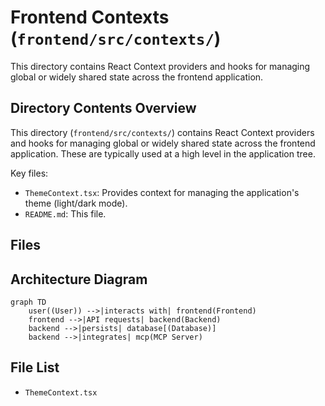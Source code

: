 # Frontend Contexts (`frontend/src/contexts/`)

This directory contains React Context providers and hooks for managing global or widely shared state across the frontend application.

## Directory Contents Overview

This directory (`frontend/src/contexts/`) contains React Context providers and hooks for managing global or widely shared state across the frontend application. These are typically used at a high level in the application tree.

Key files:

*   `ThemeContext.tsx`: Provides context for managing the application's theme (light/dark mode).
*   `README.md`: This file.

## Files


## Architecture Diagram
```mermaid
graph TD
    user((User)) -->|interacts with| frontend(Frontend)
    frontend -->|API requests| backend(Backend)
    backend -->|persists| database[(Database)]
    backend -->|integrates| mcp(MCP Server)
```

<!-- File List Start -->
## File List

- `ThemeContext.tsx`

<!-- File List End -->

